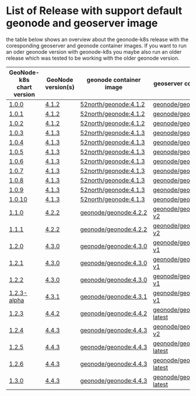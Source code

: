 # List of Release with support default geonode and geoserver image

the table below shows an overview about the geonode-k8s release with the coresponding geoserver and geonode container images. If you want to run an oder geonode version with geonode-k8s you maybe also run an older release which was tested to be working with the older geonode version. 

| GeoNode-k8s<br /> chart version | GeoNode<br /> version(s) | geonode container image | geoserver container image | 
|---------------------------|--------------------|-------------------------|---------------------------|
| [1.0.0](https://github.com/zalf-rdm/geonode-k8s/releases/tag/1.0.0) | [4.1.2](https://github.com/GeoNode/geonode/releases/tag/4.1.2) | [52north/geonode:4.1.2](https://hub.docker.com/r/52north/geonode/tags) | [geonode/geoserver:2.23.0](https://hub.docker.com/r/geonode/geoserver/tags) |
| [1.0.1](https://github.com/zalf-rdm/geonode-k8s/releases/tag/1.0.1) | [4.1.2](https://github.com/GeoNode/geonode/releases/tag/4.1.2) | [52north/geonode:4.1.2](https://hub.docker.com/r/52north/geonode/tags) | [geonode/geoserver:2.23.0](https://hub.docker.com/r/geonode/geoserver/tags) |
| [1.0.2](https://github.com/zalf-rdm/geonode-k8s/releases/tag/geonode-k8s-1.0.2) | [4.1.2](https://github.com/GeoNode/geonode/releases/tag/4.1.2) | [52north/geonode:4.1.2](https://hub.docker.com/r/52north/geonode/tags) | [geonode/geoserver:2.23.0](https://hub.docker.com/r/geonode/geoserver/tags) |
| [1.0.3](https://github.com/zalf-rdm/geonode-k8s/releases/tag/geonode-k8s-1.0.3) | [4.1.3](https://github.com/GeoNode/geonode/releases/tag/4.1.3)  | [52north/geonode:4.1.3](https://hub.docker.com/r/52north/geonode/tags) | [geonode/geoserver:2.23.0](https://hub.docker.com/r/geonode/geoserver/tags) |
| [1.0.4](https://github.com/zalf-rdm/geonode-k8s/releases/tag/geonode-k8s-1.0.4) | [4.1.3](https://github.com/GeoNode/geonode/releases/tag/4.1.3)  | [52north/geonode:4.1.3](https://hub.docker.com/r/52north/geonode/tags) | [geonode/geoserver:2.23.0](https://hub.docker.com/r/geonode/geoserver/tags) |
| [1.0.5](https://github.com/zalf-rdm/geonode-k8s/releases/tag/geonode-k8s-1.0.5) | [4.1.3](https://github.com/GeoNode/geonode/releases/tag/4.1.3)  | [52north/geonode:4.1.3](https://hub.docker.com/r/52north/geonode/tags) | [geonode/geoserver:2.23.0](https://hub.docker.com/r/geonode/geoserver/tags) |
| [1.0.6](https://github.com/zalf-rdm/geonode-k8s/releases/tag/geonode-k8s-1.0.6) | [4.1.3](https://github.com/GeoNode/geonode/releases/tag/4.1.3)  | [52north/geonode:4.1.3](https://hub.docker.com/r/52north/geonode/tags) | [geonode/geoserver:2.23.0](https://hub.docker.com/r/geonode/geoserver/tags) |
| [1.0.7](https://github.com/zalf-rdm/geonode-k8s/releases/tag/geonode-k8s-1.0.7) | [4.1.3](https://github.com/GeoNode/geonode/releases/tag/4.1.3)  | [52north/geonode:4.1.3](https://hub.docker.com/r/52north/geonode/tags) | [geonode/geoserver:2.23.0](https://hub.docker.com/r/geonode/geoserver/tags) |
| [1.0.8](https://github.com/zalf-rdm/geonode-k8s/releases/tag/geonode-k8s-1.0.8) | [4.1.3](https://github.com/GeoNode/geonode/releases/tag/4.1.3)  | [52north/geonode:4.1.3](https://hub.docker.com/r/52north/geonode/tags) | [geonode/geoserver:2.23.0](https://hub.docker.com/r/geonode/geoserver/tags) |
| [1.0.9](https://github.com/zalf-rdm/geonode-k8s/releases/tag/geonode-k8s-1.0.9) | [4.1.3](https://github.com/GeoNode/geonode/releases/tag/4.1.3)  | [52north/geonode:4.1.3](https://hub.docker.com/r/52north/geonode/tags) | [geonode/geoserver:2.23.0](https://hub.docker.com/r/geonode/geoserver/tags) |
| [1.0.10](https://github.com/zalf-rdm/geonode-k8s/releases/tag/geonode-k8s-1.0.10) | [4.1.3](https://github.com/GeoNode/geonode/releases/tag/4.1.3)  | [52north/geonode:4.1.3](https://hub.docker.com/r/52north/geonode/tags) | [geonode/geoserver:2.23.0](https://hub.docker.com/r/geonode/geoserver/tags) |
| [1.1.0](https://github.com/zalf-rdm/geonode-k8s/releases/tag/geonode-k8s-1.1.0) | [4.2.2](https://github.com/GeoNode/geonode/releases/tag/4.2.2)  | [geonode/geonode:4.2.2](https://hub.docker.com/r/geonode/geonode/tags) | [geonode/geoserver:2.23.3-v2](https://hub.docker.com/r/geonode/geoserver/tags) |
| [1.1.1](https://github.com/zalf-rdm/geonode-k8s/releases/tag/geonode-k8s-1.1.1) | [4.2.2](https://github.com/GeoNode/geonode/releases/tag/4.2.2)  | [geonode/geonode:4.2.2](https://hub.docker.com/r/geonode/geonode/tags) | [geonode/geoserver:2.23.3-v2](https://hub.docker.com/r/geonode/geoserver/tags) |
| [1.2.0](https://github.com/zalf-rdm/geonode-k8s/releases/tag/geonode-k8s-1.2.0) | [4.3.0](https://github.com/GeoNode/geonode/releases/tag/4.3.0)  | [geonode/geonode:4.3.0](https://hub.docker.com/r/geonode/geonode/tags) | [geonode/geoserver:2.24.3-v1](https://hub.docker.com/r/geonode/geoserver/tags) |
 [1.2.1](https://github.com/zalf-rdm/geonode-k8s/releases/tag/geonode-k8s-1.2.1) | [4.3.0](https://github.com/GeoNode/geonode/releases/tag/4.3.0)  | [geonode/geonode:4.3.0](https://hub.docker.com/r/geonode/geonode/tags) | [geonode/geoserver:2.24.3-v1](https://hub.docker.com/r/geonode/geoserver/tags) |
 [1.2.2](https://github.com/zalf-rdm/geonode-k8s/releases/tag/geonode-k8s-1.2.2) | [4.3.0](https://github.com/GeoNode/geonode/releases/tag/4.3.0)  | [geonode/geonode:4.3.0](https://hub.docker.com/r/geonode/geonode/tags) | [geonode/geoserver:2.24.3-v1](https://hub.docker.com/r/geonode/geoserver/tags) |
[1.2.3-alpha](https://github.com/zalf-rdm/geonode-k8s/releases/tag/geonode-k8s-1.2.23-alpha) | [4.3.1](https://github.com/GeoNode/geonode/releases/tag/4.3.1)  | [geonode/geonode:4.3.1](https://hub.docker.com/r/geonode/geonode/tags) | [geonode/geoserver:2.24.4-v1](https://hub.docker.com/r/geonode/geoserver/tags) |
[1.2.3](https://github.com/zalf-rdm/geonode-k8s/releases/tag/geonode-k8s-1.2.3) | [4.4.2](https://github.com/GeoNode/geonode/releases/tag/4.4.2)  | [geonode/geonode:4.4.2](https://hub.docker.com/r/geonode/geonode/tags) | [geonode/geoserver:2.24.3-latest](https://hub.docker.com/r/geonode/geoserver/tags) |
[1.2.4](https://github.com/zalf-rdm/geonode-k8s/releases/tag/geonode-k8s-1.2.4) | [4.4.3](https://github.com/GeoNode/geonode/releases/tag/4.4.3)  | [geonode/geonode:4.4.3](https://hub.docker.com/r/geonode/geonode/tags) | [geonode/geoserver:2.24.3-v2](https://hub.docker.com/r/geonode/geoserver/tags) |
[1.2.5](https://github.com/zalf-rdm/geonode-k8s/releases/tag/geonode-k8s-1.2.5) | [4.4.3](https://github.com/GeoNode/geonode/releases/tag/4.4.3)  | [geonode/geonode:4.4.3](https://hub.docker.com/r/geonode/geonode/tags) | [geonode/geoserver:2.24.4-latest](https://hub.docker.com/r/geonode/geoserver/tags) |
[1.2.6](https://github.com/zalf-rdm/geonode-k8s/releases/tag/geonode-k8s-1.2.6) | [4.4.3](https://github.com/GeoNode/geonode/releases/tag/4.4.3)  | [geonode/geonode:4.4.3](https://hub.docker.com/r/geonode/geonode/tags) | [geonode/geoserver:2.24.4-latest](https://hub.docker.com/r/geonode/geoserver/tags) |
[1.3.0](https://github.com/zalf-rdm/geonode-k8s/releases/tag/geonode-k8s-1.3.0) | [4.4.3](https://github.com/GeoNode/geonode/releases/tag/4.4.3)  | [geonode/geonode:4.4.3](https://hub.docker.com/r/geonode/geonode/tags) | [geonode/geoserver:2.24.4-latest](https://hub.docker.com/r/geonode/geoserver/tags) |